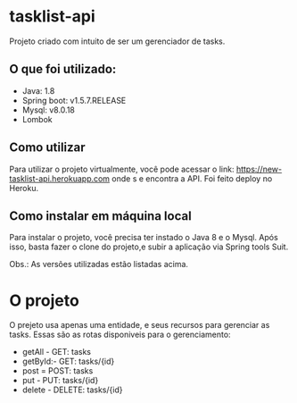 # tasklist-api

Projeto criado com intuito de ser um gerenciador de tasks.

## O que foi utilizado:
- Java: 1.8
- Spring boot: v1.5.7.RELEASE
- Mysql: v8.0.18
- Lombok

## Como utilizar
Para utilizar o projeto virtualmente, você pode acessar o link: https://new-tasklist-api.herokuapp.com onde s e encontra a API. Foi feito deploy no Heroku.

## Como instalar em máquina local
Para instalar o projeto, você precisa ter instado o Java 8 e o Mysql.
Após isso, basta fazer o clone do projeto,e  subir a aplicação via Spring tools Suit.

Obs.: As versões utilizadas estão listadas acima.

# O projeto
O prejeto usa apenas uma entidade, e seus recursos para gerenciar as tasks.
Essas são as rotas disponiveis para o gerenciamento:
- getAll - GET: tasks
- getById:- GET: tasks/{id}
- post = POST: tasks
- put - PUT: tasks/{id}
- delete - DELETE: tasks/{id}
